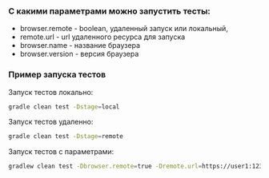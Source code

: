 ### С какими параметрами можно запустить тесты:

* browser.remote - boolean, удаленный запуск или локальный, 
* remote.url - url удаленного ресурса для запуска
* browser.name - название браузера
* browser.version - версия браузера

### Пример запуска тестов
Запуск тестов локально:
```bash
gradle clean test -Dstage=local
```
Запуск тестов удаленно:
```bash
gradle clean test -Dstage=remote
```
Запуск тестов с параметрами:
```bash
gradlew clean test -Dbrowser.remote=true -Dremote.url=https://user1:1234@selenoid.autotests.cloud/wd/hub/ -Dbrowser.name=chrome -Dbrowser.version=90.0
```
